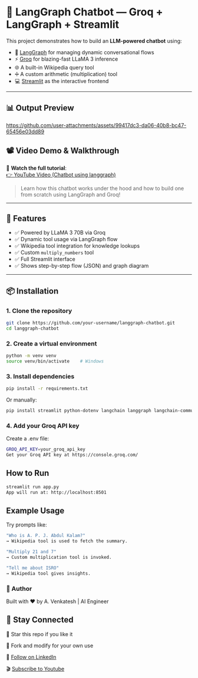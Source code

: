 # 🤖 LangGraph Chatbot — Groq + LangGraph + Streamlit

This project demonstrates how to build an **LLM-powered chatbot** using:

- 🧠 [LangGraph](https://www.langgraph.dev/) for managing dynamic conversational flows
- ⚡ [Groq](https://console.groq.com/) for blazing-fast LLaMA 3 inference
- 🌐 A built-in Wikipedia query tool
- ➗ A custom arithmetic (multiplication) tool
- 💻 [Streamlit](https://streamlit.io/) as the interactive frontend

---

## 📊 Output Preview

https://github.com/user-attachments/assets/99417dc3-da06-40b8-bc47-65456e03dd89

## 📽️ Video Demo & Walkthrough

🎥 **Watch the full tutorial**:  
[👉 YouTube Video (Chatbot using langgraph)](https://youtu.be/EYnIokxCddY)

> Learn how this chatbot works under the hood and how to build one from scratch using LangGraph and Groq!

---

## 🔧 Features

- ✅ Powered by LLaMA 3 70B via Groq
- ✅ Dynamic tool usage via LangGraph flow
- ✅ Wikipedia tool integration for knowledge lookups
- ✅ Custom `multiply_numbers` tool
- ✅ Full Streamlit interface
- ✅ Shows step-by-step flow (JSON) and graph diagram

---

## 📦 Installation

### 1. Clone the repository

```bash
git clone https://github.com/your-username/langgraph-chatbot.git
cd langgraph-chatbot
```

### 2. Create a virtual environment
```bash
python -m venv venv
source venv/bin/activate    # Windows
```
### 3. Install dependencies
```bash
pip install -r requirements.txt
```
Or manually:

```bash
pip install streamlit python-dotenv langchain langgraph langchain-community langchain-groq Pillow
```

### 4. Add your Groq API key

Create a .env file:

```bash
GROQ_API_KEY=your_groq_api_key
Get your Groq API key at https://console.groq.com/
```

## How to Run
```bash
streamlit run app.py
App will run at: http://localhost:8501
```


## Example Usage
Try prompts like:

```bash
"Who is A. P. J. Abdul Kalam?"
→ Wikipedia tool is used to fetch the summary.

"Multiply 21 and 7"
→ Custom multiplication tool is invoked.

"Tell me about ISRO"
→ Wikipedia tool gives insights.
```

### 👤 Author

Built with ❤️ by A. Venkatesh | AI Engineer

## 📢 Stay Connected

🌟 Star this repo if you like it

🍴 Fork and modify for your own use

🧠 [Follow on LinkedIn](https://your-youtube-link-here)

🎬 [Subscribe to Youtube](https://www.youtube.com/@avenkatesh0610)
